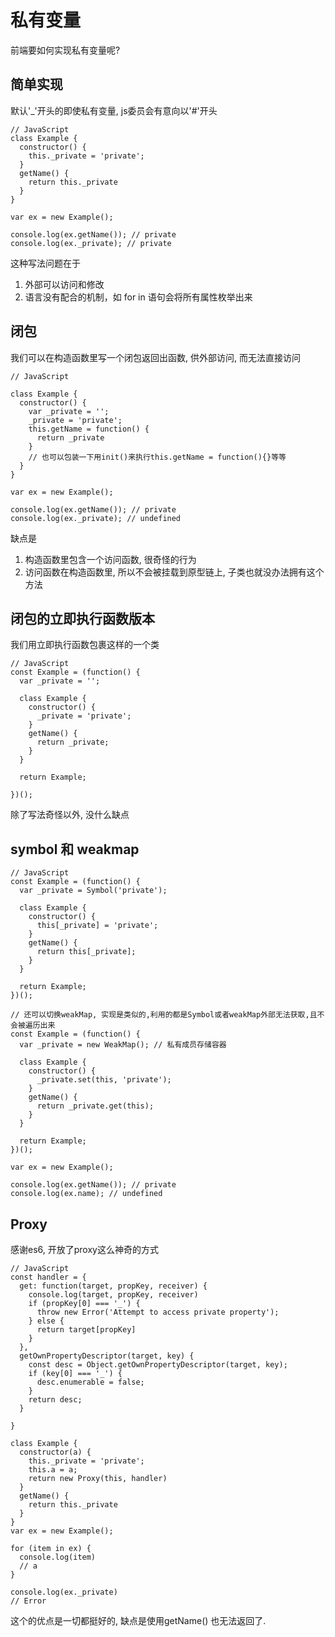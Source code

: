 <!--
Created: Fri Dec 28 2018 17:59:19 GMT+0800 (China Standard Time)
Modified: Wed Apr 08 2020 19:55:07 GMT+0800 (China Standard Time)
-->

# 私有变量

前端要如何实现私有变量呢?

## 简单实现

默认'_'开头的即使私有变量, js委员会有意向以'#'开头

``` JS
// JavaScript
class Example {
  constructor() {
    this._private = 'private';
  }
  getName() {
    return this._private
  }
}

var ex = new Example();

console.log(ex.getName()); // private
console.log(ex._private); // private
```

这种写法问题在于

1. 外部可以访问和修改
2. 语言没有配合的机制，如 for in 语句会将所有属性枚举出来

## 闭包

我们可以在构造函数里写一个闭包返回出函数, 供外部访问, 而无法直接访问

``` JS
// JavaScript

class Example {
  constructor() {
    var _private = '';
    _private = 'private';
    this.getName = function() {
      return _private
    }
    // 也可以包装一下用init()来执行this.getName = function(){}等等
  }
}

var ex = new Example();

console.log(ex.getName()); // private
console.log(ex._private); // undefined
```

缺点是

1. 构造函数里包含一个访问函数, 很奇怪的行为
2. 访问函数在构造函数里, 所以不会被挂载到原型链上, 子类也就没办法拥有这个方法

## 闭包的立即执行函数版本

我们用立即执行函数包裹这样的一个类

``` JS
// JavaScript
const Example = (function() {
  var _private = '';

  class Example {
    constructor() {
      _private = 'private';
    }
    getName() {
      return _private;
    }
  }

  return Example;

})();
```

除了写法奇怪以外, 没什么缺点

## symbol 和 weakmap

``` JS
// JavaScript
const Example = (function() {
  var _private = Symbol('private');

  class Example {
    constructor() {
      this[_private] = 'private';
    }
    getName() {
      return this[_private];
    }
  }

  return Example;
})();

// 还可以切换weakMap, 实现是类似的,利用的都是Symbol或者weakMap外部无法获取,且不会被遍历出来
const Example = (function() {
  var _private = new WeakMap(); // 私有成员存储容器

  class Example {
    constructor() {
      _private.set(this, 'private');
    }
    getName() {
      return _private.get(this);
    }
  }

  return Example;
})();

var ex = new Example();

console.log(ex.getName()); // private
console.log(ex.name); // undefined
```

## Proxy

感谢es6, 开放了proxy这么神奇的方式

``` JS
// JavaScript
const handler = {
  get: function(target, propKey, receiver) {
    console.log(target, propKey, receiver)
    if (propKey[0] === '_') {
      throw new Error('Attempt to access private property');
    } else {
      return target[propKey]
    }
  },
  getOwnPropertyDescriptor(target, key) {
    const desc = Object.getOwnPropertyDescriptor(target, key);
    if (key[0] === '_') {
      desc.enumerable = false;
    }
    return desc;
  }

}

class Example {
  constructor(a) {
    this._private = 'private';
    this.a = a;
    return new Proxy(this, handler)
  }
  getName() {
    return this._private
  }
}
var ex = new Example();

for (item in ex) {
  console.log(item)
  // a
}

console.log(ex._private)
// Error
```

这个的优点是一切都挺好的, 缺点是使用getName() 也无法返回了.

